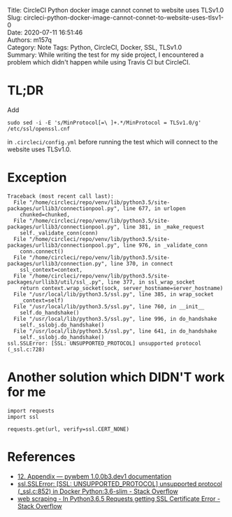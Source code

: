 Title: CircleCI Python docker image cannot connet to website uses TLSv1.0  
Slug: circleci-python-docker-image-cannot-connet-to-website-uses-tlsv1-0  
Date: 2020-07-11 16:51:46  
Authors: m157q  
Category: Note
Tags: Python, CircleCI, Docker, SSL, TLSv1.0  
Summary: While writing the test for my side project, I encountered a problem which didn't happen while using Travis CI but CircleCI.


# TL;DR

Add

`sudo sed -i -E 's/MinProtocol[=\ ]+.*/MinProtocol = TLSv1.0/g' /etc/ssl/openssl.cnf`

in `.circleci/config.yml` before running the test which will connect to the website uses TLSv1.0.


# Exception

```
Traceback (most recent call last):
  File "/home/circleci/repo/venv/lib/python3.5/site-packages/urllib3/connectionpool.py", line 677, in urlopen
    chunked=chunked,
  File "/home/circleci/repo/venv/lib/python3.5/site-packages/urllib3/connectionpool.py", line 381, in _make_request
    self._validate_conn(conn)
  File "/home/circleci/repo/venv/lib/python3.5/site-packages/urllib3/connectionpool.py", line 976, in _validate_conn
    conn.connect()
  File "/home/circleci/repo/venv/lib/python3.5/site-packages/urllib3/connection.py", line 370, in connect
    ssl_context=context,
  File "/home/circleci/repo/venv/lib/python3.5/site-packages/urllib3/util/ssl_.py", line 377, in ssl_wrap_socket
    return context.wrap_socket(sock, server_hostname=server_hostname)
  File "/usr/local/lib/python3.5/ssl.py", line 385, in wrap_socket
    _context=self)
  File "/usr/local/lib/python3.5/ssl.py", line 760, in __init__
    self.do_handshake()
  File "/usr/local/lib/python3.5/ssl.py", line 996, in do_handshake
    self._sslobj.do_handshake()
  File "/usr/local/lib/python3.5/ssl.py", line 641, in do_handshake
    self._sslobj.do_handshake()
ssl.SSLError: [SSL: UNSUPPORTED_PROTOCOL] unsupported protocol (_ssl.c:728)
```


# Another solution which DIDN'T work for me

```
import requests
import ssl

requests.get(url, verify=ssl.CERT_NONE)
```


# References

- [12. Appendix — pywbem 1.0.0b3.dev1 documentation](https://pywbem.readthedocs.io/en/latest/appendix.html#connectionerror-raised-with-ssl-unsupported-protocol)
- [ssl.SSLError: \[SSL: UNSUPPORTED_PROTOCOL\] unsupported protocol (_ssl.c:852) in Docker Python:3.6-slim - Stack Overflow](https://stackoverflow.com/questions/59408646/ssl-sslerror-ssl-unsupported-protocol-unsupported-protocol-ssl-c852-in-d)
- [web scraping - In Python3.6.5 Requests getting SSL Certificate Error - Stack Overflow](https://stackoverflow.com/questions/54829759/in-python3-6-5-requests-getting-ssl-certificate-error)
